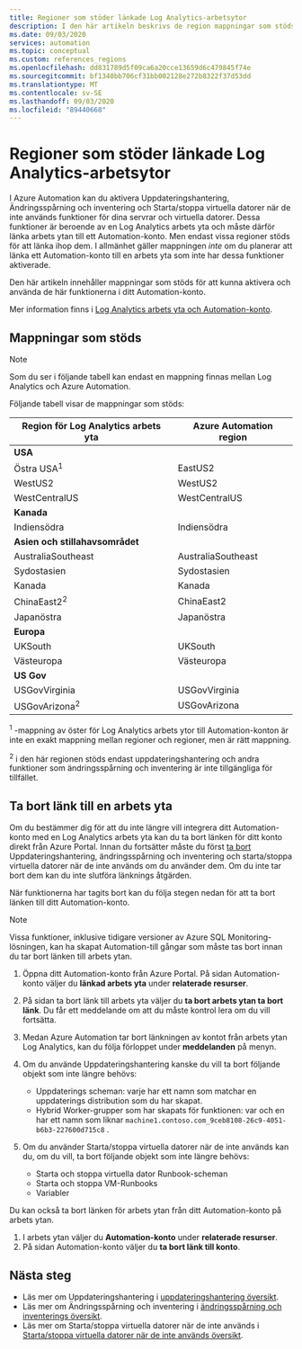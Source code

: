 ```yaml
---
title: Regioner som stöder länkade Log Analytics-arbetsytor
description: I den här artikeln beskrivs de region mappningar som stöds mellan ett Automation-konto och en Log Analytics arbets yta som relaterar till vissa funktioner i Azure Automation.
ms.date: 09/03/2020
services: automation
ms.topic: conceptual
ms.custom: references_regions
ms.openlocfilehash: dd831789d5f09ca6a20cce13659d6c479845f74e
ms.sourcegitcommit: bf1340bb706cf31bb002128e272b8322f37d53dd
ms.translationtype: MT
ms.contentlocale: sv-SE
ms.lasthandoff: 09/03/2020
ms.locfileid: "89440668"
---
```

# <a name="supported-regions-for-linked-log-analytics-workspace"></a>Regioner som stöder länkade Log Analytics-arbetsytor

I Azure Automation kan du aktivera Uppdateringshantering, Ändringsspårning och inventering och Starta/stoppa virtuella datorer när de inte används funktioner för dina servrar och virtuella datorer. Dessa funktioner är beroende av en Log Analytics arbets yta och måste därför länka arbets ytan till ett Automation-konto. Men endast vissa regioner stöds för att länka ihop dem. I allmänhet gäller mappningen *inte* om du planerar att länka ett Automation-konto till en arbets yta som inte har dessa funktioner aktiverade.

Den här artikeln innehåller mappningar som stöds för att kunna aktivera och använda de här funktionerna i ditt Automation-konto.

Mer information finns i [Log Analytics arbets yta och Automation-konto](../../azure-monitor/insights/solutions.md#log-analytics-workspace-and-automation-account).

## <a name="supported-mappings"></a>Mappningar som stöds

> [!NOTE]
> Som du ser i följande tabell kan endast en mappning finnas mellan Log Analytics och Azure Automation.

Följande tabell visar de mappningar som stöds:

|**Region för Log Analytics arbets yta**|**Azure Automation region**|
|---|---|
|**USA**||
|Östra USA<sup>1</sup>|EastUS2|
|WestUS2|WestUS2|
|WestCentralUS|WestCentralUS|
|**Kanada**||
|Indiensödra|Indiensödra|
|**Asien och stillahavsområdet**||
|AustraliaSoutheast|AustraliaSoutheast|
|Sydostasien|Sydostasien|
|Kanada|Kanada|
|ChinaEast2<sup>2</sup>|ChinaEast2|
|Japanöstra|Japanöstra|
|**Europa**||
|UKSouth|UKSouth|
|Västeuropa|Västeuropa|
|**US Gov**||
|USGovVirginia|USGovVirginia|
|USGovArizona<sup>2</sup>|USGovArizona|

<sup>1</sup> -mappning av öster för Log Analytics arbets ytor till Automation-konton är inte en exakt mappning mellan regioner och regioner, men är rätt mappning.

<sup>2</sup> i den här regionen stöds endast uppdateringshantering och andra funktioner som ändringsspårning och inventering är inte tillgängliga för tillfället.

## <a name="unlink-a-workspace"></a>Ta bort länk till en arbets yta

Om du bestämmer dig för att du inte längre vill integrera ditt Automation-konto med en Log Analytics arbets yta kan du ta bort länken för ditt konto direkt från Azure Portal. Innan du fortsätter måste du först [ta bort](move-account.md#remove-features) Uppdateringshantering, ändringsspårning och inventering och starta/stoppa virtuella datorer när de inte används om du använder dem. Om du inte tar bort dem kan du inte slutföra länknings åtgärden.

När funktionerna har tagits bort kan du följa stegen nedan för att ta bort länken till ditt Automation-konto.

> [!NOTE]
> Vissa funktioner, inklusive tidigare versioner av Azure SQL Monitoring-lösningen, kan ha skapat Automation-till gångar som måste tas bort innan du tar bort länken till arbets ytan.

1. Öppna ditt Automation-konto från Azure Portal. På sidan Automation-konto väljer du **länkad arbets yta** under **relaterade resurser**.

2. På sidan ta bort länk till arbets yta väljer du **ta bort arbets ytan ta bort länk**. Du får ett meddelande om att du måste kontrol lera om du vill fortsätta.

3. Medan Azure Automation tar bort länkningen av kontot från arbets ytan Log Analytics, kan du följa förloppet under **meddelanden** på menyn.

4. Om du använde Uppdateringshantering kanske du vill ta bort följande objekt som inte längre behövs:

    * Uppdaterings scheman: varje har ett namn som matchar en uppdaterings distribution som du har skapat.
    * Hybrid Worker-grupper som har skapats för funktionen: var och en har ett namn som liknar  `machine1.contoso.com_9ceb8108-26c9-4051-b6b3-227600d715c8` .

5. Om du använder Starta/stoppa virtuella datorer när de inte används kan du, om du vill, ta bort följande objekt som inte längre behövs:

    * Starta och stoppa virtuella dator Runbook-scheman
    * Starta och stoppa VM-Runbooks
    * Variabler

Du kan också ta bort länken för arbets ytan från ditt Automation-konto på arbets ytan.

1. I arbets ytan väljer du **Automation-konto** under **relaterade resurser**.
2. På sidan Automation-konto väljer du **ta bort länk till konto**.

## <a name="next-steps"></a>Nästa steg

* Läs mer om Uppdateringshantering i [uppdateringshantering översikt](../update-management/update-mgmt-overview.md).
* Läs mer om Ändringsspårning och inventering i [ändringsspårning och inventerings översikt](../change-tracking.md).
* Läs mer om Starta/stoppa virtuella datorer när de inte används i [Starta/stoppa virtuella datorer när de inte används översikt](../automation-solution-vm-management.md).
